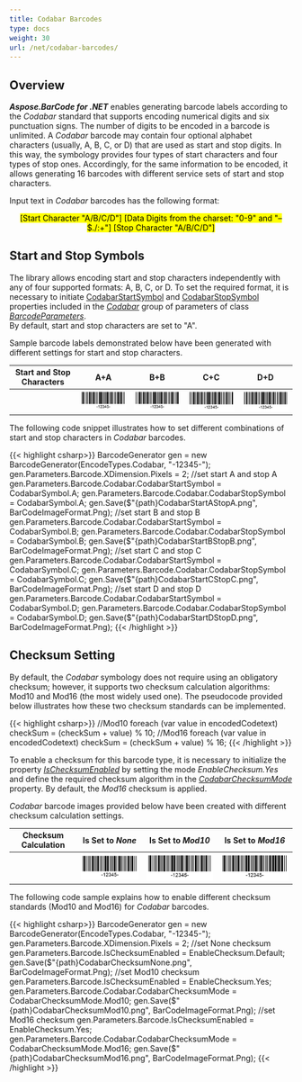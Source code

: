 ```yaml
---
title: Codabar Barcodes
type: docs
weight: 30
url: /net/codabar-barcodes/
---
```


## Overview
***Aspose.BarCode for .NET*** enables generating barcode labels according to the *Codabar* standard that supports encoding numerical digits and six punctuation signs. The number of digits to be encoded in a barcode is unlimited. A *Codabar* barcode may contain four optional alphabet characters (usually, A, B, C, or D) that are used as start and stop digits. In this way, the symbology provides four types of start characters and four types of stop ones. Accordingly, for the same information to be encoded, it allows generating 16 barcodes with different service sets of start and stop characters.  
  
Input text in *Codabar* barcodes has the following format:  
<p align="center"><mark>[Start Character "A/B/C/D"] [Data Digits from the charset: "0-9" and "–$./:+"] [Stop Character "A/B/C/D"]</mark></p>

## Start and Stop Symbols
The library allows encoding start and stop characters independently with any of four supported formats: A, B, C, or D. To set the required format, it is necessary to initiate [CodabarStartSymbol](https://apireference.aspose.com/barcode/net/aspose.barcode.generation/codabarparameters/properties/codabarstartsymbol) and [CodabarStopSymbol](https://apireference.aspose.com/barcode/net/aspose.barcode.generation/codabarparameters/properties/codabarstopsymbol) properties included in the [*Codabar*](https://apireference.aspose.com/barcode/net/aspose.barcode.generation/barcodeparameters/properties/codabar) group of parameters of class [*BarcodeParameters*](https://apireference.aspose.com/barcode/net/aspose.barcode.generation/barcodeparameters).  
By default, start and stop characters are set to "A".  
  
Sample barcode labels demonstrated below have been generated with different settings for start and stop characters.
  
| Start and Stop Characters | A+A | B+B | C+C | D+D |
|:--:|:--:|:--:|:--:|:--:|
| |<img src="CodabarStartAStopA.png">|<img src="CodabarStartBStopB.png">|<img src="CodabarStartCStopC.png">|<img src="CodabarStartDStopD.png">|
  
The following code snippet illustrates how to set different combinations of start and stop characters in *Codabar* barcodes. 
    
{{< highlight csharp>}}
BarcodeGenerator gen = new BarcodeGenerator(EncodeTypes.Codabar, "-12345-");
gen.Parameters.Barcode.XDimension.Pixels = 2;
//set start A and stop A
gen.Parameters.Barcode.Codabar.CodabarStartSymbol = CodabarSymbol.A;
gen.Parameters.Barcode.Codabar.CodabarStopSymbol = CodabarSymbol.A;
gen.Save($"{path}CodabarStartAStopA.png", BarCodeImageFormat.Png);
//set start B and stop B
gen.Parameters.Barcode.Codabar.CodabarStartSymbol = CodabarSymbol.B;
gen.Parameters.Barcode.Codabar.CodabarStopSymbol = CodabarSymbol.B;
gen.Save($"{path}CodabarStartBStopB.png", BarCodeImageFormat.Png);
//set start C and stop C
gen.Parameters.Barcode.Codabar.CodabarStartSymbol = CodabarSymbol.C;
gen.Parameters.Barcode.Codabar.CodabarStopSymbol = CodabarSymbol.C;
gen.Save($"{path}CodabarStartCStopC.png", BarCodeImageFormat.Png);
//set start D and stop D
gen.Parameters.Barcode.Codabar.CodabarStartSymbol = CodabarSymbol.D;
gen.Parameters.Barcode.Codabar.CodabarStopSymbol = CodabarSymbol.D;
gen.Save($"{path}CodabarStartDStopD.png", BarCodeImageFormat.Png);
{{< /highlight >}}
  
## Checksum Setting
By default, the *Codabar* symbology does not require using an obligatory checksum; however, it supports two checksum calculation algorithms: Mod10 and Mod16 (the most widely used one). The pseudocode provided below illustrates how these two checksum standards can be implemented.  

{{< highlight csharp>}}
//Mod10
foreach (var value in encodedCodetext)
    checkSum = (checkSum + value) % 10;
//Mod16
foreach (var value in encodedCodetext)
    checkSum = (checkSum + value) % 16;
{{< /highlight >}} 
  
To enable a checksum for this barcode type, it is necessary to initialize the property [*IsChecksumEnabled*](https://apireference.aspose.com/barcode/net/aspose.barcode.generation/barcodeparameters/properties/ischecksumenabled) by setting the mode *EnableChecksum.Yes* and define the required checksum algorithm in the [*CodabarChecksumMode*](https://apireference.aspose.com/barcode/net/aspose.barcode.generation/codabarparameters/properties/codabarchecksummode) property. By default, the *Mod16* checksum is applied.  
  
*Codabar* barcode images provided below have been created with different checksum calculation settings.

| Checksum Calculation | Is Set to *None* | Is Set to *Mod10* | Is Set to *Mod16* |
|:--:|:--:|:--:|:--:|
| |<img src="CodabarChecksumNone.png">|<img src="CodabarChecksumMod10.png">|<img src="CodabarChecksumMod16.png">|
  
The following code sample explains how to enable different checksum standards (Mod10 and Mod16) for *Codabar* barcodes. 

{{< highlight csharp>}}
BarcodeGenerator gen = new BarcodeGenerator(EncodeTypes.Codabar, "-12345-");
gen.Parameters.Barcode.XDimension.Pixels = 2;
//set None checksum
gen.Parameters.Barcode.IsChecksumEnabled = EnableChecksum.Default;
gen.Save($"{path}CodabarChecksumNone.png", BarCodeImageFormat.Png);
//set Mod10 checksum
gen.Parameters.Barcode.IsChecksumEnabled = EnableChecksum.Yes;
gen.Parameters.Barcode.Codabar.CodabarChecksumMode = CodabarChecksumMode.Mod10;
gen.Save($"{path}CodabarChecksumMod10.png", BarCodeImageFormat.Png);
//set Mod16 checksum
gen.Parameters.Barcode.IsChecksumEnabled = EnableChecksum.Yes;
gen.Parameters.Barcode.Codabar.CodabarChecksumMode = CodabarChecksumMode.Mod16;
gen.Save($"{path}CodabarChecksumMod16.png", BarCodeImageFormat.Png);
{{< /highlight >}}